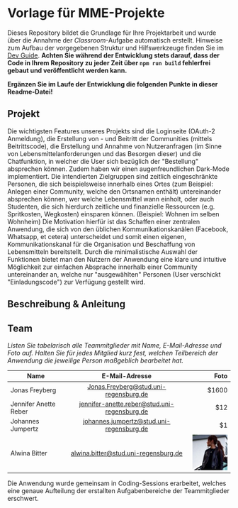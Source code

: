 # Vorlage für MME-Projekte

Dieses Repository bildet die Grundlage für Ihre Projektarbeit und wurde über die Annahme der _Classroom_-Aufgabe automatisch erstellt. Hinweise zum Aufbau der vorgegebenen Struktur und Hilfswerkzeuge finden Sie im [Dev Guide](./DevGuide.md). **Achten Sie während der Entwicklung stets darauf, dass der Code in Ihrem Repository zu jeder Zeit über `npm run build` fehlerfrei gebaut und veröffentlicht werden kann.**

**Ergänzen Sie im Laufe der Entwicklung die folgenden Punkte in dieser Readme-Datei!**

## Projekt

Die wichtigsten Features unseres Projekts sind die Loginseite (OAuth-2 Anmeldung), die Erstellung von - und Beitritt der Communities (mittels Beitrittscode), die Erstellung und Annahme von Nutzeranfragen (im Sinne von Lebensmittelanforderungen und das Besorgen dieser) und die Chatfunktion, in welcher die User sich bezüglich der "Bestellung" absprechen können. Zudem haben wir einen augenfreundlichen Dark-Mode implementiert. 
Die intendierten Zielgruppen sind zeitlich eingeschränkte Personen, die sich beispielsweise innerhalb eines Ortes (zum Beispiel: Anlegen einer Community, welche den Ortsnamen enthält) untereinander absprechen können, wer welche Lebensmittel wann einholt, oder auch Studenten, die sich hierdurch zeitliche und finanzielle Ressourcen (e.g. Spritkosten, Wegkosten) einsparen können. (Beispiel: Wohnen im selben Wohnheim)
Die Motivation hierfür ist das Schaffen einer zentralen Anwendung, die sich von den üblichen Kommunikationskanälen (Facebook, Whatsapp, et cetera) unterscheidet und somit einen eigenen,  Kommunikationskanal für die Organisation und Beschaffung von Lebensmitteln bereitstellt. Durch die minimalistische Auswahl der Funktionen bietet man den Nutzern der Anwendung eine klare und intuitive Möglichkeit zur einfachen Absprache innerhalb einer Community untereinander an, welche nur "ausgewählten" Personen (User verschickt "Einladungscode") zur Verfügung gestellt wird.

## Beschreibung & Anleitung




## Team

_Listen Sie tabelarisch alle Teammitglieder mit Name, E-Mail-Adresse und Foto auf. Halten Sie für jedes Mitglied kurz fest, welchen Teilbereich der Anwendung die jeweilige Person maßgeblich bearbeitet hat._

| Name        | E-Mail-Adresse           | Foto  |
| ------------- |:-------------:| -----:|
| Jonas Freyberg     | Jonas.Freyberg@stud.uni-regensburg.de | $1600 |
| Jennifer Anette Reber      | jennifer-anette.reber@stud.uni-regensburg.de      |   $12 |
| Johannes Jumpertz | johannes.jumpertz@stud.uni-regensburg.de      |    $1 |
| Alwina Bitter | alwina.bitter@stud.uni-regensburg.de      |  ![](https://github.com/MME-Aufgaben-im-Sommer-2022/mme-ss22-team-02/blob/firebase/.docs/images/alia.jpg)|


Die Anwendung wurde gemeinsam in Coding-Sessions erarbeitet, welches eine genaue Aufteilung der erstallten Aufgabenbereiche der Teammitglieder erschwert.